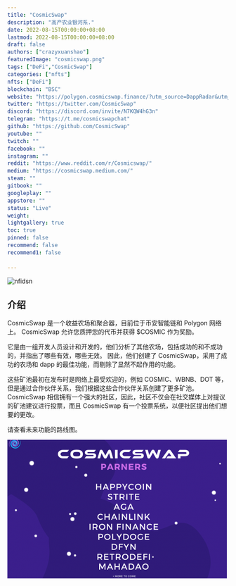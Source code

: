 ```yaml
---
title: "CosmicSwap"
description: "高产农业银河系."
date: 2022-08-15T00:00:00+08:00
lastmod: 2022-08-15T00:00:00+08:00
draft: false
authors: ["crazyxuanshao"]
featuredImage: "cosmicswap.png"
tags: ["DeFi","CosmicSwap"]
categories: ["nfts"]
nfts: ["DeFi"]
blockchain: "BSC"
website: "https://polygon.cosmicswap.finance/?utm_source=DappRadar&utm_medium=deeplink&utm_campaign=visit-website"
twitter: "https://twitter.com/CosmicSwap"
discord: "https://discord.com/invite/N7KQW4hG3n"
telegram: "https://t.me/cosmicswapchat"
github: "https://github.com/CosmicSwap"
youtube: ""
twitch: ""
facebook: ""
instagram: ""
reddit: "https://www.reddit.com/r/Cosmicswap/"
medium: "https://cosmicswap.medium.com/"
steam: ""
gitbook: ""
googleplay: ""
appstore: ""
status: "Live"
weight: 
lightgallery: true
toc: true
pinned: false
recommend: false
recommend1: false

---
```




![nfidsn](\nfidsn.png)

## 介绍
<p>CosmicSwap 是一个收益农场和聚合器，目前位于币安智能链和 Polygon 网络上。 CosmicSwap 允许您质押您的代币并获得 $COSMIC 作为奖励。</p>
<p>它是由一组开发人员设计和开发的，他们分析了其他农场，包括成功的和不成功的，并指出了哪些有效，哪些无效。 因此，他们创建了 CosmicSwap，采用了成功的农场和 dapp 的最佳功能，而剔除了显然不起作用的功能。</p>
<p>这些矿池最初在发布时是网络上最受欢迎的，例如 COSMIC、WBNB、DOT 等，但是通过合作伙伴关系，我们根据这些合作伙伴关系创建了更多矿池。 CosmicSwap 相信拥有一个强大的社区，因此，社区不仅会在社交媒体上对提议的矿池建议进行投票，而且 CosmicSwap 有一个投票系统，以便社区提出他们想要的更改。</p>
<p>请查看未来功能的路线图。&nbsp;</p>

![nisad](nisad.png)